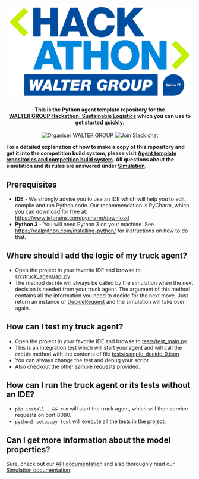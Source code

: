 <p align="center">
  <a href="https://hackathon.walter-group.com">
    <img alt="WALTER GROUP Hackathon: Sustainable Logistics" src="images/header.svg" width="500px" >
  </a>

  <h4 align="center">This is the <b>Python</b> agent template repository for the <br><a href="https://hackathon.walter-group.com" target="_blank">WALTER GROUP Hackathon: Sustainable Logistics</a> which you can use to get started quickly.</h4>

  <p align="center">
    <a href="https://www.walter-group.com"><img src="https://img.shields.io/badge/Organiser-WALTER%20GROUP-%2300529e" alt="Organiser WALTER GROUP"></img></a>
    <a href="https://join.slack.com/t/waltergroup-hackathon/shared_invite/zt-1jdcaqm4z-cMDXcMYG6eHlJaTR5YH0zw"><img src="https://img.shields.io/badge/Slack-join%20chat-green" alt="Join Slack chat"></img></a>
  </p>
</p>

**For a detailed explanation of how to make a copy of this repository and get it into the competition build system, please visit [Agent template repositories and competition build system](https://github.com/WALTER-GROUP/hackathon-sustainable-logistics#agent-template-repositories-and-competition-build-system). All questions about the simulation and its rules are answered under [Simulation](https://github.com/WALTER-GROUP/hackathon-sustainable-logistics#simulation).**

## Prerequisites
- **IDE** - We strongly advise you to use an IDE which will help you to edit, compile and run Python code. Our recommendation is PyCharm, which you can download for free at: https://www.jetbrains.com/pycharm/download
- **Python 3** - You will need Python 3 on your machine. See https://realpython.com/installing-python/ for instructions on how to do that.

## Where should I add the logic of my truck agent?
- Open the project in your favorite IDE and browse to [src/truck_agent/api.py](src/truck_agent/main.py)
- The method `decide` will always be called by the simulation when the next decision is needed from your truck agent. The argument of this method contains all the information you need to decide for the next move. Just return an instance of [DecideRequest](src/truck_agent/api.py) and the simulation will take over again.

## How can I test my truck agent?
- Open the project in your favorite IDE and browse to [tests/test_main.py](tests/test_main.py)
- This is an integration test which will start your agent and will call the `decide` method with the contents of file [tests/sample_decide_0.json](tests/sample_decide_0.json)
- You can always change the test and debug your script.
- Also checkout the other sample requests provided.

## How can I run the truck agent or its tests without an IDE?
- `pip install . && run` will start the truck agent, which will then service requests on port 8080.
- `python3 setup.py test` will execute all the tests in the project.

## Can I get more information about the model properties?
Sure, check out our [API documentation](https://app.swaggerhub.com/apis-docs/walter-group/walter-group-hackathon-sustainable-logistics/1.0.0) and also thoroughly read our [Simulation documentation](https://github.com/WALTER-GROUP/hackathon-sustainable-logistics#simulation).